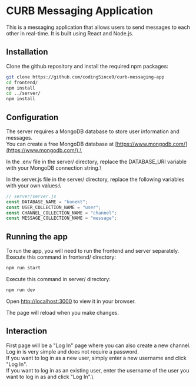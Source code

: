 # CURB Messaging Application

This is a messaging application that allows users to send messages to each other in real-time. It is built using React and Node.js.

## Installation
Clone the github repository and install the required npm packages:

```bash
git clone https://github.com/codingSince9/curb-messaging-app
cd frontend/
npm install
cd ../server/
npm install
```

## Configuration
The server requires a MongoDB database to store user information and messages.\
You can create a free MongoDB database at [https://www.mongodb.com/](https://www.mongodb.com/).\

In the .env file in the server/ directory, replace the DATABASE_URI variable with your MongoDB connection string.\

In the server.js file in the server/ directory, replace the following variables with your own values:\

```javascript
// server/server.js
const DATABASE_NAME = "konekt";
const USER_COLLECTION_NAME = "user";
const CHANNEL_COLLECTION_NAME = "channel";
const MESSAGE_COLLECTION_NAME = "message";
```

## Running the app
To run the app, you will need to run the frontend and server separately.\
Execute this command in frontend/ directory: 

```bash
npm run start
```

Execute this command in server/ directory: 

```bash
npm run dev
```

Open [http://localhost:3000](http://localhost:3000) to view it in your browser.

The page will reload when you make changes.

## Interaction
First page will be a "Log In" page where you can also create a new channel.\
Log in is very simple and does not require a password.\
If you want to log in as a new user, simply enter a new username and click "Log In".\
If you want to log in as an existing user, enter the username of the user you want to log in as and click "Log In".\
